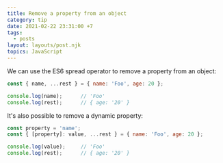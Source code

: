 ```yaml
---
title: Remove a property from an object
category: tip
date: 2021-02-22 23:31:00 +7
tags:
  - posts
layout: layouts/post.njk
topics: JavaScript
---
```


We can use the ES6 spread operator to remove a property from an object:

```js
const { name, ...rest } = { name: 'Foo', age: 20 };

console.log(name);      // 'Foo'
console.log(rest);      // { age: '20' }
```

It's also possible to remove a dynamic property:

```js
const property = 'name';
const { [property]: value, ...rest } = { name: 'Foo', age: 20 };

console.log(value);     // 'Foo'
console.log(rest);      // { age: '20' }
```